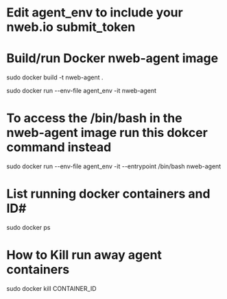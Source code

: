 # Edit agent_env to include your nweb.io submit_token

# Build/run Docker nweb-agent image

sudo docker build -t nweb-agent .

sudo docker run --env-file agent_env -it nweb-agent

# To access the /bin/bash in the nweb-agent image run this dokcer command instead
sudo docker run --env-file agent_env -it --entrypoint /bin/bash nweb-agent

# List running docker containers and ID#
sudo docker ps

# How to Kill run away agent containers
sudo docker kill CONTAINER_ID

